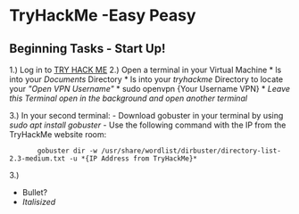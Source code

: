 # TryHackMe -Easy Peasy


## Beginning Tasks - Start Up!
 1.) Log in to [TRY HACK ME](https://www.tryhackme.com)
 2.) Open a terminal in your Virtual Machine
     * ls into your *Documents* Directory
     * ls into your *tryhackme* Directory to locate your *"Open VPN Username"*
     * sudo openvpn {Your Username VPN}
     * *Leave this Terminal open in the background and open another terminal*

 3.) In your second terminal:
     - Download gobuster in your terminal by using *sudo apt install gobuster*
     - Use the following command with the IP from the TryHackMe website room:

           gobuster dir -w /usr/share/wordlist/dirbuster/directory-list-2.3-medium.txt -u *{IP Address from TryHackMe}*

 3.)

- Bullet?
- *Italisized*
